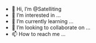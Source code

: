 - 👋 Hi, I’m @Satelliting
- 👀 I’m interested in ...
- 🌱 I’m currently learning ...
- 💞️ I’m looking to collaborate on ...
- 📫 How to reach me ...

<!---
Satelliting/Satelliting is a ✨ special ✨ repository because its `README.md` (this file) appears on your GitHub profile.
You can click the Preview link to take a look at your changes.
--->
